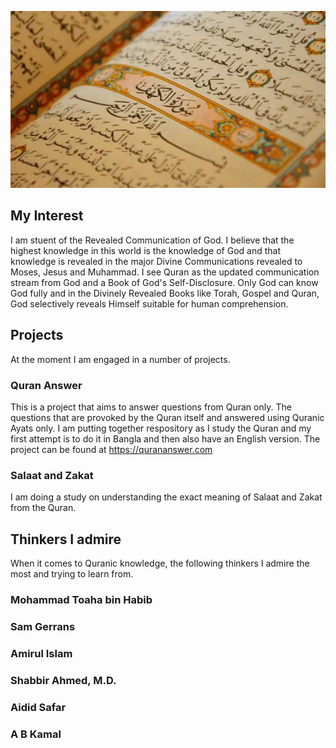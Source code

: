 ![Quran Study Photo](/quran.jpg)

## My Interest

I am stuent of the Revealed Communication of God. I believe that the highest knowledge in this world is the knowledge of God and that knowledge is revealed in the major Divine Communications revealed to Moses, Jesus and Muhammad. I see Quran as the updated communication stream from God and a Book of God's Self-Disclosure. Only God can know God fully and in the Divinely Revealed Books like Torah, Gospel and Quran, God selectively reveals Himself suitable for human comprehension.

## Projects

At the moment I am engaged in a number of projects.

### Quran Answer

This is a project that aims to answer questions from Quran only. The questions that are provoked by the Quran itself and answered using Quranic Ayats only. I am putting together respository as I study the Quran and my first attempt is to do it in Bangla and then also have an English version. The project can be found at https://qurananswer.com

### Salaat and Zakat

I am doing a study on understanding the exact meaning of Salaat and Zakat from the Quran.

## Thinkers I admire

When it comes to Quranic knowledge, the following thinkers I admire the most and trying to learn from.

### Mohammad Toaha bin Habib

### Sam Gerrans

### Amirul Islam

### Shabbir Ahmed, M.D.

### Aidid Safar

### A B Kamal
